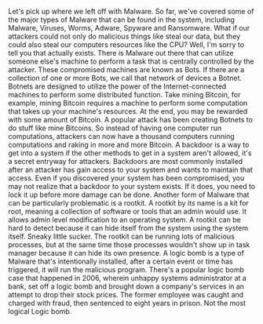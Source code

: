 Let's pick up where we left off with Malware. So far, we've covered some of the
major types of Malware that can be found in the system, including Malware,
Viruses, Worms, Adware, Spyware and Ransomware. What if our attackers could not
only do malicious things like steal our data, but they could also steal our
computers resources like the CPU? Well, I'm sorry to tell you that actually
exists. There is Malware out there that can utilize someone else's machine to
perform a task that is centrally controlled by the attacker. These compromised
machines are known as Bots. If there are a collection of one or more Bots, we
call that network of devices a Botnet. Botnets are designed to utilize the power
of the Internet-connected machines to perform some distributed function. Take
mining Bitcoin, for example, mining Bitcoin requires a machine to perform some
computation that takes up your machine's resources. At the end, you may be
rewarded with some amount of Bitcoin. A popular attack has been creating Botnets
to do stuff like mine Bitcoins. So instead of having one computer run
computations, attackers can now have a thousand computers running computations
and raking in more and more Bitcoin. A backdoor is a way to get into a system if
the other methods to get in a system aren't allowed, it's a secret entryway for
attackers. Backdoors are most commonly installed after an attacker has gain
access to your system and wants to maintain that access. Even if you discovered
your system has been compromised, you may not realize that a backdoor to your
system exists. If it does, you need to lock it up before more damage can be
done. Another form of Malware that can be particularly problematic is a rootkit.
A rootkit by its name is a kit for root, meaning a collection of software or
tools that an admin would use. It allows admin level modification to an
operating system. A rootkit can be hard to detect because it can hide itself
from the system using the system itself. Sneaky little sucker. The rootkit can
be running lots of malicious processes, but at the same time those processes
wouldn't show up in task manager because it can hide its own presence. A logic
bomb is a type of Malware that's intentionally installed, after a certain event
or time has triggered, it will run the malicious program. There's a popular
logic bomb case that happened in 2006, wherein unhappy systems administrator at
a bank, set off a logic bomb and brought down a company's services in an attempt
to drop their stock prices. The former employee was caught and charged with
fraud, then sentenced to eight years in prison. Not the most logical Logic bomb.